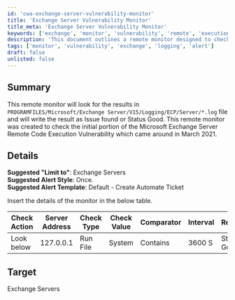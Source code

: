 ```yaml
---
id: 'cwa-exchange-server-vulnerability-monitor'
title: 'Exchange Server Vulnerability Monitor'
title_meta: 'Exchange Server Vulnerability Monitor'
keywords: ['exchange', 'monitor', 'vulnerability', 'remote', 'execution']
description: 'This document outlines a remote monitor designed to check the Microsoft Exchange Server for vulnerabilities related to a remote code execution issue identified in March 2021. It details the setup, including suggested limits, alert styles, and the monitoring process using log files.'
tags: ['monitor', 'vulnerability', 'exchange', 'logging', 'alert']
draft: false
unlisted: false
---
```

## Summary

This remote monitor will look for the results in `PROGRAMFILES/Microsoft/Exchange Server/V15/Logging/ECP/Server/*.log` file and will write the result as Issue found or Status Good. This remote monitor was created to check the initial portion of the Microsoft Exchange Server Remote Code Execution Vulnerability which came around in March 2021.

## Details

**Suggested "Limit to"**: Exchange Servers  
**Suggested Alert Style**: Once.  
**Suggested Alert Template**: Default - Create Automate Ticket  

Insert the details of the monitor in the below table.

| Check Action | Server Address | Check Type | Check Value | Comparator | Interval | Result      |
|--------------|----------------|------------|-------------|------------|----------|-------------|
| Look below   | 127.0.0.1     | Run File   | System      | Contains   | 3600 S   | Status Good |

## Target

Exchange Servers



